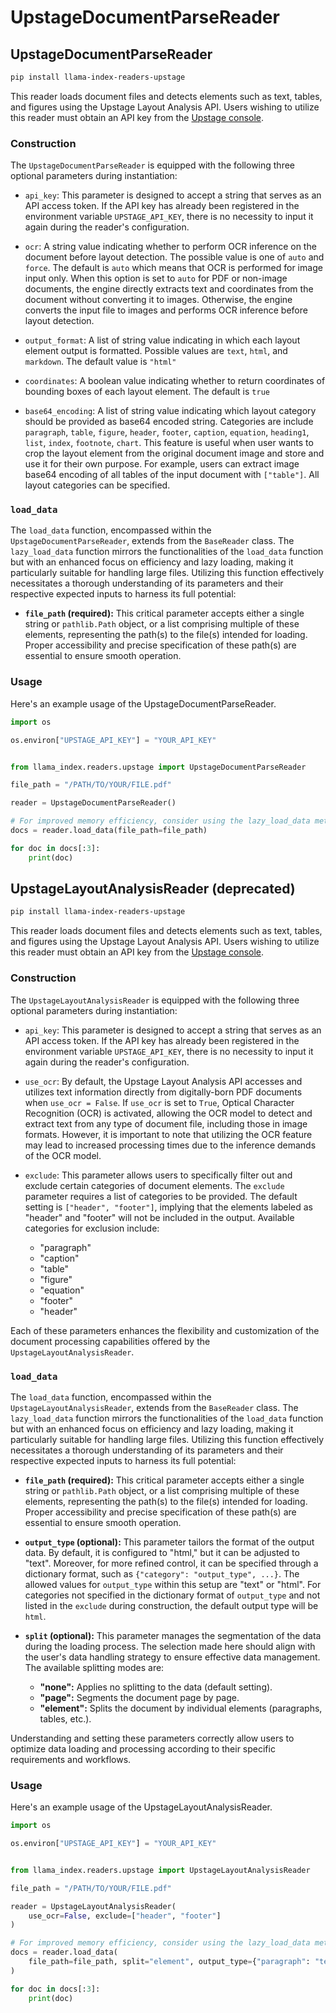 # UpstageDocumentParseReader

## UpstageDocumentParseReader

```bash
pip install llama-index-readers-upstage
```

This reader loads document files and detects elements such as text, tables, and figures using the Upstage Layout Analysis API. Users wishing to utilize this reader must obtain an API key from the [Upstage console](https://console.upstage.ai).

### Construction

The `UpstageDocumentParseReader` is equipped with the following three optional parameters during instantiation:

- `api_key`: This parameter is designed to accept a string that serves as an API access token. If the API key has already been registered in the environment variable `UPSTAGE_API_KEY`, there is no necessity to input it again during the reader's configuration.

- `ocr`: A string value indicating whether to perform OCR inference on the document before layout detection. The possible value is one of `auto` and `force`. The default is `auto` which means that OCR is performed for image input only. When this option is set to `auto` for PDF or non-image documents, the engine directly extracts text and coordinates from the document without converting it to images. Otherwise, the engine converts the input file to images and performs OCR inference before layout detection.

- `output_format`: A list of string value indicating in which each layout element output is formatted. Possible values are `text`, `html`, and `markdown`. The default value is `"html"`

- `coordinates`: A boolean value indicating whether to return coordinates of bounding boxes of each layout element. The default is `true`

- `base64_encoding`: A list of string value indicating which layout category should be provided as base64 encoded string. Categories are include `paragraph`, `table`, `figure`, `header`, `footer`, `caption`, `equation`, `heading1`, `list`, `index`, `footnote`, `chart`. This feature is useful when user wants to crop the layout element from the original document image and store and use it for their own purpose. For example, users can extract image base64 encoding of all tables of the input document with `["table"]`. All layout categories can be specified.

### `load_data`

The `load_data` function, encompassed within the `UpstageDocumentParseReader`, extends from the `BaseReader` class. The `lazy_load_data` function mirrors the functionalities of the `load_data` function but with an enhanced focus on efficiency and lazy loading, making it particularly suitable for handling large files. Utilizing this function effectively necessitates a thorough understanding of its parameters and their respective expected inputs to harness its full potential:

- **`file_path` (required):** This critical parameter accepts either a single string or `pathlib.Path` object, or a list comprising multiple of these elements, representing the path(s) to the file(s) intended for loading. Proper accessibility and precise specification of these path(s) are essential to ensure smooth operation.

### Usage

Here's an example usage of the UpstageDocumentParseReader.

```python
import os

os.environ["UPSTAGE_API_KEY"] = "YOUR_API_KEY"


from llama_index.readers.upstage import UpstageDocumentParseReader

file_path = "/PATH/TO/YOUR/FILE.pdf"

reader = UpstageDocumentParseReader()

# For improved memory efficiency, consider using the lazy_load_data method to load documents page by page.
docs = reader.load_data(file_path=file_path)

for doc in docs[:3]:
    print(doc)
```

## UpstageLayoutAnalysisReader (deprecated)

```bash
pip install llama-index-readers-upstage
```

This reader loads document files and detects elements such as text, tables, and figures using the Upstage Layout Analysis API. Users wishing to utilize this reader must obtain an API key from the [Upstage console](https://console.upstage.ai).

### Construction

The `UpstageLayoutAnalysisReader` is equipped with the following three optional parameters during instantiation:

- `api_key`: This parameter is designed to accept a string that serves as an API access token. If the API key has already been registered in the environment variable `UPSTAGE_API_KEY`, there is no necessity to input it again during the reader's configuration.

- `use_ocr`: By default, the Upstage Layout Analysis API accesses and utilizes text information directly from digitally-born PDF documents when `use_ocr = False`. If `use_ocr` is set to `True`, Optical Character Recognition (OCR) is activated, allowing the OCR model to detect and extract text from any type of document file, including those in image formats. However, it is important to note that utilizing the OCR feature may lead to increased processing times due to the inference demands of the OCR model.

- `exclude`: This parameter allows users to specifically filter out and exclude certain categories of document elements. The `exclude` parameter requires a list of categories to be provided. The default setting is `["header", "footer"]`, implying that the elements labeled as "header" and "footer" will not be included in the output. Available categories for exclusion include:
  - "paragraph"
  - "caption"
  - "table"
  - "figure"
  - "equation"
  - "footer"
  - "header"

Each of these parameters enhances the flexibility and customization of the document processing capabilities offered by the `UpstageLayoutAnalysisReader`.

### `load_data`

The `load_data` function, encompassed within the `UpstageLayoutAnalysisReader`, extends from the `BaseReader` class. The `lazy_load_data` function mirrors the functionalities of the `load_data` function but with an enhanced focus on efficiency and lazy loading, making it particularly suitable for handling large files. Utilizing this function effectively necessitates a thorough understanding of its parameters and their respective expected inputs to harness its full potential:

- **`file_path` (required):** This critical parameter accepts either a single string or `pathlib.Path` object, or a list comprising multiple of these elements, representing the path(s) to the file(s) intended for loading. Proper accessibility and precise specification of these path(s) are essential to ensure smooth operation.

- **`output_type` (optional):** This parameter tailors the format of the output data. By default, it is configured to "html," but it can be adjusted to "text". Moreover, for more refined control, it can be specified through a dictionary format, such as `{"category": "output_type", ...}`. The allowed values for `output_type` within this setup are "text" or "html". For categories not specified in the dictionary format of `output_type` and not listed in the `exclude` during construction, the default output type will be `html`.

- **`split` (optional):** This parameter manages the segmentation of the data during the loading process. The selection made here should align with the user's data handling strategy to ensure effective data management. The available splitting modes are:

  - **"none":** Applies no splitting to the data (default setting).
  - **"page":** Segments the document page by page.
  - **"element":** Splits the document by individual elements (paragraphs, tables, etc.).

Understanding and setting these parameters correctly allow users to optimize data loading and processing according to their specific requirements and workflows.

### Usage

Here's an example usage of the UpstageLayoutAnalysisReader.

```python
import os

os.environ["UPSTAGE_API_KEY"] = "YOUR_API_KEY"


from llama_index.readers.upstage import UpstageLayoutAnalysisReader

file_path = "/PATH/TO/YOUR/FILE.pdf"

reader = UpstageLayoutAnalysisReader(
    use_ocr=False, exclude=["header", "footer"]
)

# For improved memory efficiency, consider using the lazy_load_data method to load documents page by page.
docs = reader.load_data(
    file_path=file_path, split="element", output_type={"paragraph": "text"}
)

for doc in docs[:3]:
    print(doc)
```
